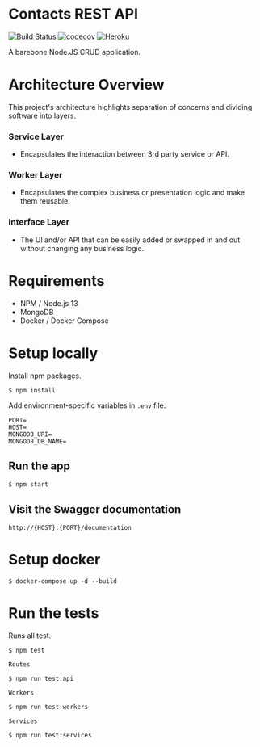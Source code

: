 # Contacts REST API
[![Build Status](https://travis-ci.com/justinetabin/contacts-service.svg?branch=master)](https://travis-ci.com/justinetabin/contacts-service)
[![codecov](https://codecov.io/gh/justinetabin/contacts-service/branch/master/graph/badge.svg)](https://codecov.io/gh/justinetabin/contacts-service)
[![Heroku](https://heroku-badge.herokuapp.com/?app=heroku-badge&svg=1)](https://contacts-service.herokuapp.com/documentation)


A barebone Node.JS CRUD application.

# Architecture Overview
This project's architecture highlights separation of concerns and dividing software into layers.

### Service Layer
- Encapsulates the interaction between 3rd party service or API. 

### Worker Layer
- Encapsulates the complex business or presentation logic and make them reusable.

### Interface Layer
- The UI and/or API that can be easily added or swapped in and out without changing any business logic.

# Requirements
- NPM / Node.js 13
- MongoDB
- Docker / Docker Compose

# Setup locally
Install npm packages.
```
$ npm install
```
Add environment-specific variables in `.env` file.
```
PORT=
HOST=
MONGODB_URI=
MONGODB_DB_NAME=
```

## Run the app
```
$ npm start
```

## Visit the Swagger documentation
```
http://{HOST}:{PORT}/documentation
```

# Setup docker
```
$ docker-compose up -d --build
```

# Run the tests
Runs all test.
```
$ npm test
```
`Routes`
```
$ npm run test:api
```
`Workers`
``` 
$ npm run test:workers
```
`Services`
```
$ npm run test:services
```
